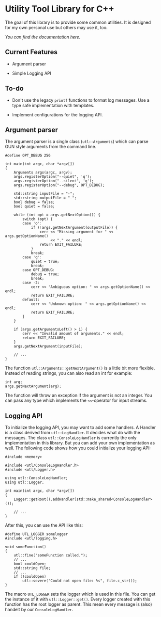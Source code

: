 Utility Tool Library for C++
============================

The goal of this library is to provide some common utilities. It is
designed for my own personal use but others may use it, too.

*[You can find the documentation
here.](http://jojoatxgme.github.io/utl/)*

Current Features
----------------

  * Argument parser

  * Simple Logging API

To-do
-----

  * Don't use the legacy `printf` functions to format log messages. Use
    a type safe implementation with templates.

  * Implement configurations for the logging API.

Argument parser
---------------

The argument parser is a single class (`utl::Arguments`) which can parse
GUN style arguments from the command line.

```{.cpp}
#define OPT_DEBUG 256

int main(int argc, char *argv[])
{
    Arguments args(argc, argv);
    args.registerOption("--quiet", 'q');
    args.registerOption("--silent", 'q');
    args.registerOption("--debug", OPT_DEBUG);

    std::string inputFile = "-";
    std::string outputFile = "-";
    bool debug = false;
    bool quiet = false;

    while (int opt = args.getNextOption()) {
        switch (opt) {
        case 'o':
            if (!args.getNextArgument(outputFile)) {
                cerr << "Missing argument for " << args.getOptionName()
                     << "." << endl;
                return EXIT_FAILURE;
            }
            break;
        case 'q':
            quiet = true;
            break;
        case OPT_DEBUG:
            debug = true;
            break;
        case -2:
            cerr << "Ambiguous option: " << args.getOptionName() << endl;
            return EXIT_FAILURE;
        default:
            cerr << "Unknown option: " << args.getOptionName() << endl;
            return EXIT_FAILURE;
        }
    }

    if (args.getArgumentsLeft() > 1) {
        cerr << "Invalid amount of arguments." << endl;
        return EXIT_FAILURE;
    }
    args.getNextArgument(inputFile);

    // ...
}
```

The function `utl::Arguments::getNextArgument()` is a little bit more
flexible. Instead of reading strings, you can also read an int for
example:

```{.cpp}
int arg;
args.getNextArgument(arg);
```

The function will throw an exception if the argument is not an integer.
You can pass any type which implements the `<<`-operator for input
streams.

Logging API
-----------

To initialize the logging API, you may want to add some handlers.  A
Handler is a class derived from `utl::LogHandler`. It decides what do
with the messages. The class `utl::ConsoleLogHandler` is currently the
only implementation in this library. But you can add your own
implementation as well. The following code shows how you could
initialize your logging API:

```{.cpp}
#include <memory>

#include <utl/ConsoleLogHandler.h>
#include <utl/Logger.h>

using utl::ConsoleLogHandler;
using utl::Logger;

int main(int argc, char *argv[])
{
    Logger::getRoot().addHandler(std::make_shared<ConsoleLogHandler>());

    // ...
}
```

After this, you can use the API like this:

```{.cpp}
#define UTL_LOGGER somelogger
#include <utl/logging.h>

void someFunction()
{
    utl::fine("someFunction called.");
    // ...
    bool couldOpen;
    std::string file;
    // ...
    if (!couldOpen)
        utl::severe("Could not open file: %s", file.c_str());
}
```

The macro `UTL_LOGGER` sets the logger which is used in this file. You
can get the instance of it with `utl::Logger::get()`. Every logger
created with this function has the root logger as parent. This mean
every message is (also) handelt by our `ConsoleLogHandler`.
